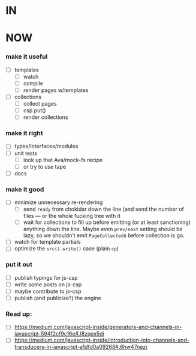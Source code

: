 # IN

# NOW
### make it useful
- [ ] templates
    - [ ] watch
    - [ ] compile
    - [ ] render pages w/templates
- [ ] collections
    - [ ] collect pages
    - [ ] csp.put()
    - [ ] render collections
    
### make it right
- [ ] types/interfaces/modules
- [ ] unit tests
    - [ ] look up that Ava/mock-fs recipe
    - [ ] or try to use tape
- [ ] docs

### make it good
- [ ] minimize unnecessary re-rendering
    - [ ] send `ready` from chokidar down the line (and send the number of files — or the whole fucking tree with it
    - [ ] wait for collections to fill up before emitting (or at least sanctioning) anything down the line. Maybe even `prev/next` setting should be lazy, so we shouldn’t emit `PageCollected`s before collection is go.
- [ ] watch for template partials
- [ ] optimize the `src().write()` case (plain `cp`)

### put it out
- [ ] publish typings for js-csp
- [ ] write some posts on js-csp
- [ ] maybe contribute to js-csp
- [ ] publish (and publicize?) the engine

### Read up:
- [ ] https://medium.com/javascript-inside/generators-and-channels-in-javascript-594f2cf9c16e#.l8zqex5di
- [ ] https://medium.com/javascript-inside/introduction-into-channels-and-transducers-in-javascript-a1dfd0a09268#.6hw47nezr